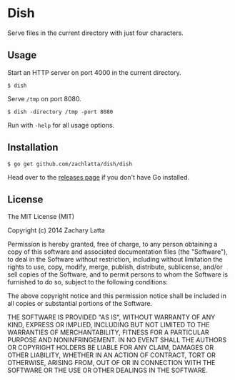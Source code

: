 # Dish

Serve files in the current directory with just four characters.

## Usage

Start an HTTP server on port 4000 in the current directory.

    $ dish

Serve `/tmp` on port 8080.

    $ dish -directory /tmp -port 8080

Run with `-help` for all usage options.

## Installation

    $ go get github.com/zachlatta/dish/dish

Head over to the [releases page](https://github.com/zachlatta/dish/releases)
if you don't have Go installed.

## License

The MIT License (MIT)

Copyright (c) 2014 Zachary Latta

Permission is hereby granted, free of charge, to any person obtaining a copy
of this software and associated documentation files (the "Software"), to deal
in the Software without restriction, including without limitation the rights
to use, copy, modify, merge, publish, distribute, sublicense, and/or sell
copies of the Software, and to permit persons to whom the Software is
furnished to do so, subject to the following conditions:

The above copyright notice and this permission notice shall be included in
all copies or substantial portions of the Software.

THE SOFTWARE IS PROVIDED "AS IS", WITHOUT WARRANTY OF ANY KIND, EXPRESS OR
IMPLIED, INCLUDING BUT NOT LIMITED TO THE WARRANTIES OF MERCHANTABILITY,
FITNESS FOR A PARTICULAR PURPOSE AND NONINFRINGEMENT. IN NO EVENT SHALL THE
AUTHORS OR COPYRIGHT HOLDERS BE LIABLE FOR ANY CLAIM, DAMAGES OR OTHER
LIABILITY, WHETHER IN AN ACTION OF CONTRACT, TORT OR OTHERWISE, ARISING FROM,
OUT OF OR IN CONNECTION WITH THE SOFTWARE OR THE USE OR OTHER DEALINGS IN
THE SOFTWARE.
